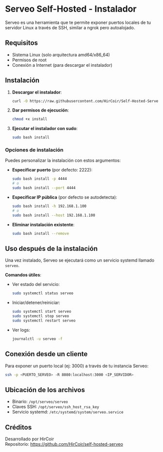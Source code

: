# Serveo Self-Hosted - Instalador

Serveo es una herramienta que te permite exponer puertos locales de tu servidor Linux a través de SSH, similar a ngrok pero autoalojado.

## Requisitos
- Sistema Linux (solo arquitectura amd64/x86_64)
- Permisos de root
- Conexión a Internet (para descargar el instalador)

## Instalación

1. **Descargar el instalador**:
   ```bash
   curl -O https://raw.githubusercontent.com/HirCoir/Self-Hosted-Serveo/refs/heads/main/install
   ```

2. **Dar permisos de ejecución**:
   ```bash
   chmod +x install
   ```

3. **Ejecutar el instalador con sudo**:
   ```bash
   sudo bash install
   ```

### Opciones de instalación

Puedes personalizar la instalación con estos argumentos:

- **Especificar puerto** (por defecto: 2222):
  ```bash
  sudo bash install -p 4444
  # o
  sudo bash install --port 4444
  ```

- **Especificar IP pública** (por defecto se autodetecta):
  ```bash
  sudo bash install -h 192.168.1.100
  # o
  sudo bash install --host 192.168.1.100
  ```

- **Eliminar instalación existente**:
  ```bash
  sudo bash install --remove
  ```

## Uso después de la instalación

Una vez instalado, Serveo se ejecutará como un servicio systemd llamado `serveo`.

**Comandos útiles**:

- Ver estado del servicio:
  ```bash
  sudo systemctl status serveo
  ```

- Iniciar/detener/reiniciar:
  ```bash
  sudo systemctl start serveo
  sudo systemctl stop serveo
  sudo systemctl restart serveo
  ```

- Ver logs:
  ```bash
  journalctl -u serveo -f
  ```

## Conexión desde un cliente

Para exponer un puerto local (ej: 3000) a través de tu instancia Serveo:
```bash
ssh -p <PUERTO_SERVEO> -R 8080:localhost:3000 <IP_SERVIDOR>
```

## Ubicación de los archivos
- Binario: `/opt/serveo/serveo`
- Claves SSH: `/opt/serveo/ssh_host_rsa_key`
- Servicio systemd: `/etc/systemd/system/serveo.service`

## Créditos
Desarrollado por HirCoir  
Repositorio: https://github.com/HirCoir/self-hosted-serveo